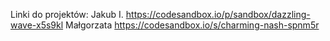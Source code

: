Linki do projektów:
Jakub I. https://codesandbox.io/p/sandbox/dazzling-wave-x5s9kl
Małgorzata https://codesandbox.io/s/charming-nash-spnm5r
